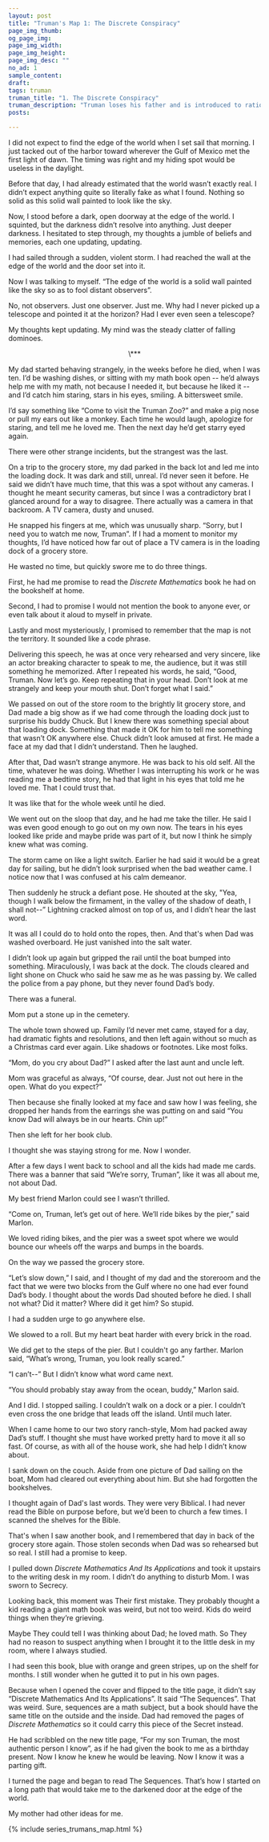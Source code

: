 ```yaml
---
layout: post
title: "Truman's Map 1: The Discrete Conspiracy"
page_img_thumb:
og_page_img:
page_img_width:
page_img_height:
page_img_desc: ""
no_ad: 1
sample_content:
draft:
tags: truman
truman_title: "1. The Discrete Conspiracy"
truman_description: "Truman loses his father and is introduced to rationality"
posts:

---
```



I did not expect to find the edge of the world when I set sail that morning. I just tacked out of the harbor toward wherever the Gulf of Mexico met the first light of dawn. The timing was right and my hiding spot would be useless in the daylight.

Before that day, I had already estimated that the world wasn’t exactly real. I didn’t expect anything quite so literally fake as what I found. Nothing so solid as this solid wall painted to look like the sky.

Now, I stood before a dark, open doorway at the edge of the world. I squinted, but the darkness didn’t resolve into anything. Just deeper darkness. I hesitated to step through, my thoughts a jumble of beliefs and memories, each one updating, updating.

I had sailed through a sudden, violent storm. I had reached the wall at the edge of the world and the door set into it.

Now I was talking to myself. “The edge of the world is a solid wall painted like the sky so as to fool distant observers”.

No, not observers. Just one observer. Just me. Why had I never picked up a telescope and pointed it at the horizon? Had I ever even seen a telescope?

My thoughts kept updating. My mind was the steady clatter of falling dominoes.

<p align="center">\***</p>

My dad started behaving strangely, in the weeks before he died, when I was ten. I’d be washing dishes, or sitting with my math book open -- he’d always help me with my math, not because I needed it, but because he liked it -- and I’d catch him staring, stars in his eyes, smiling. A bittersweet smile.

I’d say something like “Come to visit the Truman Zoo?” and make a pig nose or pull my ears out like a monkey. Each time he would laugh, apologize for staring, and tell me he loved me. Then the next day he’d get starry eyed again.

There were other strange incidents, but the strangest was the last.

On a trip to the grocery store, my dad parked in the back lot and led me into the loading dock. It was dark and still, unreal. I’d never seen it before. He said we didn’t have much time, that this was a spot without any cameras. I thought he meant security cameras, but since I was a contradictory brat I glanced around for a way to disagree. There actually was a camera in that backroom. A TV camera, dusty and unused.

He snapped his fingers at me, which was unusually sharp. “Sorry, but I need you to watch me now, Truman”. If I had a moment to monitor my thoughts, I’d have noticed how far out of place a TV camera is in the loading dock of a grocery store.

He wasted no time, but quickly swore me to do three things.

First, he had me promise to read the *Discrete Mathematics* book he had on the bookshelf at home.

Second, I had to promise I would not mention the book to anyone ever, or even talk about it aloud to myself in private.

Lastly and most mysteriously, I promised to remember that the map is not the territory. It sounded like a code phrase.

Delivering this speech, he was at once very rehearsed and very sincere, like an actor breaking character to speak to me, the audience, but it was still something he memorized. After I repeated his words, he said, “Good, Truman. Now let’s go. Keep repeating that in your head. Don’t look at me strangely and keep your mouth shut. Don’t forget what I said.”

We passed on out of the store room to the brightly lit grocery store, and Dad made a big show as if we had come through the loading dock just to surprise his buddy Chuck. But I knew there was something special about that loading dock. Something that made it OK for him to tell me something that wasn’t OK anywhere else. Chuck didn’t look amused at first. He made a face at my dad that I didn’t understand. Then he laughed.

After that, Dad wasn’t strange anymore. He was back to his old self. All the time, whatever he was doing. Whether I was interrupting his work or he was reading me a bedtime story, he had that light in his eyes that told me he loved me. That I could trust that.

It was like that for the whole week until he died.

We went out on the sloop that day, and he had me take the tiller. He said I was even good enough to go out on my own now. The tears in his eyes looked like pride and maybe pride was part of it, but now I think he simply knew what was coming.

The storm came on like a light switch. Earlier he had said it would be a great day for sailing, but he didn’t look surprised when the bad weather came. I notice now that I was confused at his calm demeanor.

Then suddenly he struck a defiant pose. He shouted at the sky, "Yea, though I walk below the firmament, in the valley of the shadow of death, I shall not--” Lightning cracked almost on top of us, and I didn’t hear the last word.

It was all I could do to hold onto the ropes, then. And that's when Dad was washed overboard. He just vanished into the salt water.

I didn’t look up again but gripped the rail until the boat bumped into something. Miraculously, I was back at the dock. The clouds cleared and light shone on Chuck who said he saw me as he was passing by. We called the police from a pay phone, but they never found Dad’s body.

There was a funeral.

Mom put a stone up in the cemetery.

The whole town showed up. Family I’d never met came, stayed for a day, had dramatic fights and resolutions, and then left again without so much as a Christmas card ever again. Like shadows or footnotes. Like most folks.

“Mom, do you cry about Dad?” I asked after the last aunt and uncle left.

Mom was graceful as always, “Of course, dear. Just not out here in the open. What do you expect?”

Then because she finally looked at my face and saw how I was feeling, she dropped her hands from the earrings she was putting on and said “You know Dad will always be in our hearts. Chin up!”

Then she left for her book club.

I thought she was staying strong for me. Now I wonder.

After a few days I went back to school and all the kids had made me cards. There was a banner that said “We’re sorry, Truman”, like it was all about me, not about Dad.

My best friend Marlon could see I wasn’t thrilled.

“Come on, Truman, let’s get out of here. We’ll ride bikes by the pier,” said Marlon.

We loved riding bikes, and the pier was a sweet spot where we would bounce our wheels off the warps and bumps in the boards.

On the way we passed the grocery store.

“Let’s slow down,” I said, and I thought of my dad and the storeroom and the fact that we were two blocks from the Gulf where no one had ever found Dad’s body. I thought about the words Dad shouted before he died. I shall not what? Did it matter? Where did it get him? So stupid.

I had a sudden urge to go anywhere else.

We slowed to a roll. But my heart beat harder with every brick in the road.

We did get to the steps of the pier. But I couldn't go any farther. Marlon said, “What’s wrong, Truman, you look really scared.”

“I can’t--” But I didn’t know what word came next.

“You should probably stay away from the ocean, buddy,” Marlon said.

And I did. I stopped sailing. I couldn’t walk on a dock or a pier. I couldn’t even cross the one bridge that leads off the island. Until much later.

When I came home to our two story ranch-style, Mom had packed away Dad’s stuff. I thought she must have worked pretty hard to move it all so fast. Of course, as with all of the house work, she had help I didn’t know about.

I sank down on the couch. Aside from one picture of Dad sailing on the boat, Mom had cleared out everything about him. But she had forgotten the bookshelves.

I thought again of Dad's last words. They were very Biblical. I had never read the Bible on purpose before, but we’d been to church a few times. I scanned the shelves for the Bible.

That's when I saw another book, and I remembered that day in back of the grocery store again. Those stolen seconds when Dad was so rehearsed but so real. I still had a promise to keep.

I pulled down *Discrete Mathematics And Its Applications* and took it upstairs to the writing desk in my room. I didn’t do anything to disturb Mom. I was sworn to Secrecy.

Looking back, this moment was Their first mistake. They probably thought a kid reading a giant math book was weird, but not too weird. Kids do weird things when they’re grieving.

Maybe They could tell I was thinking about Dad; he loved math. So They had no reason to suspect anything when I brought it to the little desk in my room, where I always studied.

I had seen this book, blue with orange and green stripes, up on the shelf for months. I still wonder when he gutted it to put in his own pages.

Because when I opened the cover and flipped to the title page, it didn’t say “Discrete Mathematics And Its Applications”. It said “The Sequences”. That was weird. Sure, sequences are a math subject, but a book should have the same title on the outside and the inside. Dad had removed the pages of *Discrete Mathematics* so it could carry this piece of the Secret instead.

He had scribbled on the new title page, “For my son Truman, the most authentic person I know”, as if he had given the book to me as a birthday present. Now I know he knew he would be leaving. Now I know it was a parting gift.

I turned the page and began to read The Sequences. That’s how I started on a long path that would take me to the darkened door at the edge of the world.

My mother had other ideas for me.


{% include series_trumans_map.html %}
